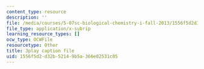 ```yaml
---
content_type: resource
description: ''
file: /media/courses/5-07sc-biological-chemistry-i-fall-2013/1556f5d2d32b52149b5a366e02531c05_ziJc5pSF5aM.vtt
file_type: application/x-subrip
learning_resource_types: []
ocw_type: OCWFile
resourcetype: Other
title: 3play caption file
uid: 1556f5d2-d32b-5214-9b5a-366e02531c05
---
```


